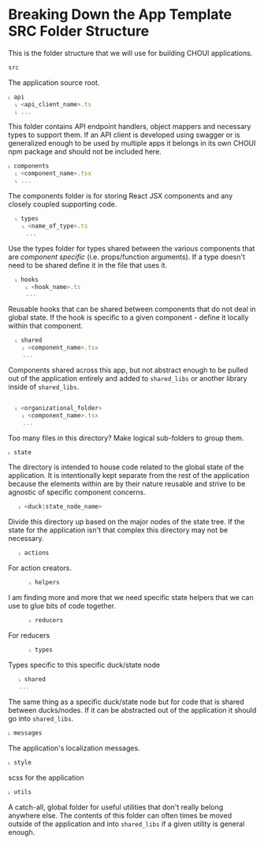 
# Breaking Down the App Template SRC Folder Structure

This is the folder structure that we will use for building CHOUI applications.

```javascript
src
```
The application source root.

```javascript
˪ api
  ˪ <api_client_name>.ts
  ˪ ...

```
This folder contains API endpoint handlers, object mappers and necessary types to support them. If an API client is developed using swagger or is generalized enough to be used by multiple apps it belongs in its own CHOUI npm package and should not be included here.

```javascript
˪ components
  ˪ <component_name>.tsx
  ˪ ...

```
The components folder is for storing React JSX components and any closely coupled supporting code.

```javascript
  ˪ types
    ˪ <name_of_type>.ts
     ...
```

Use the types folder for types shared between the various components that are _component specific_ (i.e. props/function arguments). If a type doesn't need to be shared define it in the file that uses it.

```javascript
  ˪ hooks
     ˪ <hook_name>.ts
     ...
```

Reusable hooks that can be shared between components that do not deal in global state. If the hook is specific to a given component - define it locally within that component.

```javascript
  ˪ shared
    ˪ <component_name>.tsx
    ...
```

Components shared across this app, but not abstract enough to be pulled out of the application entirely and added to `shared_libs` or another library inside of `shared_libs`.
```javascript

  ˪ <organizational_folder>
    ˪ <component_name>.tsx
    ...
```
Too many files in this directory? Make logical sub-folders to group them.

```javascript
˪ state
```
The directory is intended to house code related to the global state of the application. It is intentionally kept separate from the rest of the application because the elements within are by their nature reusable and strive to be agnostic of specific component concerns.

```javascript
   ˪ <duck|state_node_name>
```

Divide this directory up based on the major nodes of the state tree. If the state for the application isn't that complex this directory may not be necessary.

 ```javascript
    ˪ actions
```
For action creators.

```javascript
      ˪ helpers
```
I am finding more and more that we need specific state helpers that we can use to glue bits of code together.

```javascript
      ˪ reducers
```
For reducers
```javascript
      ˪ types
```
Types specific to this specific duck/state node

```javascript
   ˪ shared
   ...
```
The same thing as a specific duck/state node but for code that is shared between ducks/nodes. If it can be abstracted out of the application it should go into `shared_libs`.

```
˪ messages
```

The application's localization messages.

```
˪ style
```

scss for the application


```
˪ utils
```

A catch-all, global folder for useful utilities that don't really belong anywhere else. The contents of this folder can often times be moved outside of the application and into `shared_libs` if a given utility is general enough.
